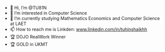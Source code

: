 - 👋 Hi, I’m @TU81N
- 👀 I’m interested in Computer Science
- 🌱 I’m currently studying Mathematics Economics and Computer Science at LAET
- 📫 How to reach me is Linkden: www.linkedin.com/in/tuhinshaikhh
- 🏆 DOJO RealWork Winner
- 🏆 GOLD in UKMT

<!---
TU81N/TU81N is a ✨ special ✨ repository because its `README.md` (this file) appears on your GitHub profile.
You can click the Preview link to take a look at your changes.
--->
